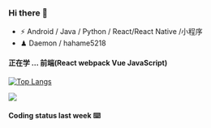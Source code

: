 ### Hi there 👋


- ⚡  Android / Java / Python / React/React Native /小程序
- ♟  Daemon / hahame5218 

#### 正在学 ... 前端(React webpack Vue JavaScript)   


[![Top Langs](https://github-readme-stats.vercel.app/api/top-langs/?username=Daemon1993&layout=compact)](https://github.com/anuraghazra/github-readme-stats)

![](https://github-readme-stats.vercel.app/api?username=Daemon1993) 

#### Coding status last week ⌨️

<!--START_SECTION:waka-->
<!--END_SECTION:waka-->

